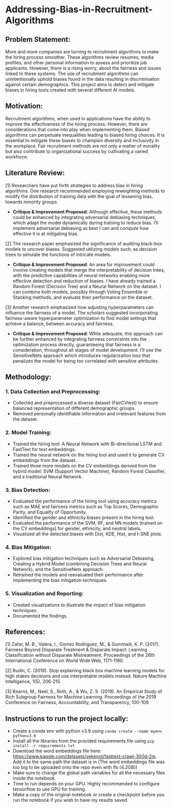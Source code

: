 # Addressing-Bias-in-Recruitment-Algorithms

## Problem Statement:
More and more companies are turning to recruitment algorithms to make the hiring process smoother. These algorithms review resumes, media profiles, and other personal information to assess and prioritize job applicants. However, there is a rising worry, about the fairness and issues linked to these systems. The use of recruitment algorithms can unintentionally uphold biases found in the data resulting in discrimination against certain demographics. This project aims to detect and mitigate biases in hiring tools created with several different AI models.

## Motivation:
Recruitment algorithms, when used in applications have the ability to improve the effectiveness of the hiring process. However, there are considerations that come into play when implementing them. Biased algorithms can perpetuate inequalities leading to biased hiring choices. It is essential to mitigate these biases to champion diversity and inclusivity in the workplace. Fair recruitment methods are not only a matter of morality but also contribute to organizational success by cultivating a varied workforce.

## Literature Review:
[1] Researchers have put forth strategies to address bias in hiring algorithms. One research recommended employing reweighting methods to modify the distribution of training data with the goal of lessening bias, towards minority groups.
   - **Critique & Improvement Proposed**: Although effective, these methods could be enhanced by integrating adversarial debiasing techniques, which adapt the model dynamically during training to reduce bias. I’ll implement adversarial debiasing as best I can and compute how effective it is at mitigating bias.

[2] The research paper emphasized the significance of auditing black-box models to uncover biases. Suggested utilizing models such, as decision trees to simulate the functions of intricate models.
   - **Critique & Improvement Proposed**: An area for improvement could involve creating models that merge the interpretability of decision trees, with the predictive capabilities of neural networks enabling more effective detection and reduction of biases. I have already trained a Random Forest (Decision Tree) and a Neural Network on the dataset. I can combine both models, possibly through Voting Ensemble or Stacking methods, and evaluate their performance on the dataset.

[3] Another research emphasized how adjusting hyperparameters can influence the fairness of a model. The scholars suggested incorporating fairness-aware hyperparameter optimization to find model settings that achieve a balance, between accuracy and fairness.
   - **Critique & Improvement Proposed**: While adequate, this approach can be further enhanced by integrating fairness constraints into the optimization process directly, guaranteeing that fairness is a consideration, throughout all stages of model development. I’ll use the SensitiveNets approach which introduces regularization loss that penalizes the model for being too correlated with sensitive attributes

## Methodology:

### 1. Data Collection and Preprocessing:
   - Collected and preprocessed a diverse dataset (FairCVtest) to ensure balanced representation of different demographic groups.
   - Removed personally identifiable information and irrelevant features from the dataset.

### 2. Model Training:
   - Trained the hiring tool: A Neural Network with Bi-directional LSTM and FastText for text embeddings.
   - Trained the neural network on the hiring tool and used it to generate CV embeddings from the dataset.
   - Trained three more models on the CV embeddings derived from the hybrid model: SVM (Support Vector Machine), Random Forest Classifier, and a traditional Neural Network.

### 3. Bias Detection:
   - Evaluated the performance of the hiring tool using accuracy metrics such as MAE and fairness metrics such as Top Scores, Demographic Parity, and Equality of Opportunity.
   - Identified the gender and ethnicity biases present in the hiring tool.
   - Evaluated the performance of the SVM, RF, and NN models (trained on the CV embeddings) for gender, ethnicity, and neutral labels.
   - Visualized all the detected biases with Dist, KDE, Hist, and t-SNE plots.

### 4. Bias Mitigation:
   - Explored bias mitigation techniques such as Adversarial Debiasing, Creating a Hybrid Model (combining Decision Trees and Neural Network), and the SensitiveNets approach.
   - Retrained the models and reevaluated their performance after implementing the bias mitigation techniques.

### 5. Visualization and Reporting:
   - Created visualizations to illustrate the impact of bias mitigation techniques.
   - Documented the findings.

## References:
[1] Zafar, M. B., Valera, I., Gomez Rodriguez, M., & Gummadi, K. P. (2017). Fairness Beyond Disparate Treatment & Disparate Impact: Learning Classification without Disparate Mistreatment. Proceedings of the 26th International Conference on World Wide Web, 1171-1180.

[2] Rudin, C. (2019). Stop explaining black box machine learning models for high stakes decisions and use interpretable models instead. Nature Machine Intelligence, 1(5), 206-215.

[3] Kearns, M., Neel, S., Roth, A., & Wu, Z. S. (2019). An Empirical Study of Rich Subgroup Fairness for Machine Learning. Proceedings of the 2019 Conference on Fairness, Accountability, and Transparency, 100-109.

## Instructions to run the project locally:
   - Create a conda env with python v3.9 using `conda create --name myenv python=3.9`
   - Install all the libraries from the provided requirements file using `pip install -r requirements.txt`
   - Download the word embeddings file here: https://www.kaggle.com/datasets/yekenot/fasttext-crawl-300d-2m. Add it to the same path the dataset is in (The word embeddings file was too big to be uploaded onto the repo even with lfs (4.2GB))
   - Make sure to change the global path variables for all the necessary files inside the notebook
   - Time to run depends on your GPU. Highly recommended to configure tensorflow to use GPU for training.
   - Make a copy of the original notebook or create a checkpoint before you run the notebook if you wish to have my results saved.
